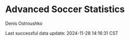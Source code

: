 # Advanced Soccer Statistics
Denis Ostroushko

<!-- gfm -->

Last successful data update: 2024-11-28 14:16:31 CST
